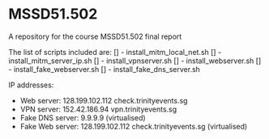 # MSSD51.502

A repository for the course MSSD51.502 final report

The list of scripts included are:
[] - install_mitm_local_net.sh
[] - install_mitm_server_ip.sh
[] - install_vpnserver.sh
[] - install_webserver.sh
[] - install_fake_webserver.sh
[] - install_fake_dns_server.sh


IP addresses:
- Web server: 128.199.102.112 check.trinityevents.sg
- VPN server: 152.42.186.94 vpn.trinityevents.sg
- Fake DNS server: 9.9.9.9 (virtualised)
- Fake Web server: 128.199.102.112 check.trinityevents.sg (virtualised)